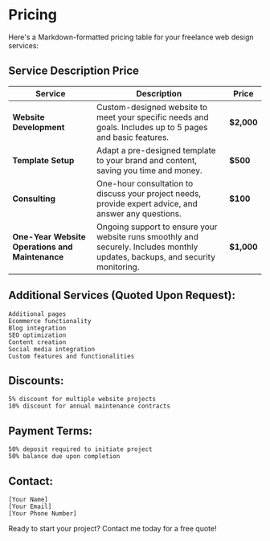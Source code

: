 # Pricing

Here's a Markdown-formatted pricing table for your freelance web design services:

## Service Description Price

| Service | Description | Price |
|---|---|---|
| **Website Development** | Custom-designed website to meet your specific needs and goals. Includes up to 5 pages and basic features. | **$2,000** |
| **Template Setup** | Adapt a pre-designed template to your brand and content, saving you time and money. | **$500** |
| **Consulting** | One-hour consultation to discuss your project needs, provide expert advice, and answer any questions. | **$100** |
| **One-Year Website Operations and Maintenance** | Ongoing support to ensure your website runs smoothly and securely. Includes monthly updates, backups, and security monitoring. | **$1,000** |

## Additional Services (Quoted Upon Request):

    Additional pages
    Ecommerce functionality
    Blog integration
    SEO optimization
    Content creation
    Social media integration
    Custom features and functionalities

## Discounts:

    5% discount for multiple website projects
    10% discount for annual maintenance contracts

## Payment Terms:

    50% deposit required to initiate project
    50% balance due upon completion

## Contact:

    [Your Name]
    [Your Email]
    [Your Phone Number]

Ready to start your project? Contact me today for a free quote!
